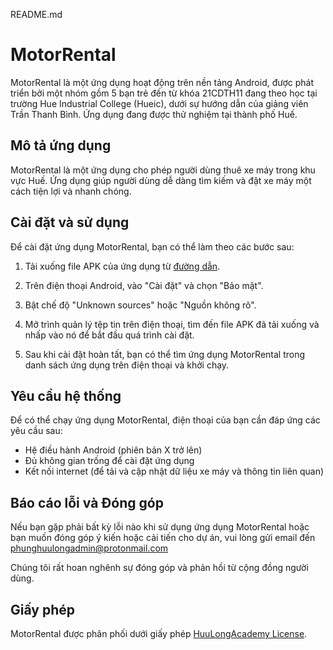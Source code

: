 README.md

# MotorRental

MotorRental là một ứng dụng hoạt động trên nền tảng Android, được phát triển bởi một nhóm gồm 5 bạn trẻ đến từ khóa 21CDTH11 đang theo học tại trường Hue Industrial College (Hueic), dưới sự hướng dẫn của giảng viên Trần Thanh Bình. Ứng dụng đang được thử nghiệm tại thành phố Huế.

## Mô tả ứng dụng

MotorRental là một ứng dụng cho phép người dùng thuê xe máy trong khu vực Huế. Ứng dụng giúp người dùng dễ dàng tìm kiếm và đặt xe máy một cách tiện lợi và nhanh chóng.

## Cài đặt và sử dụng

Để cài đặt ứng dụng MotorRental, bạn có thể làm theo các bước sau:

1. Tải xuống file APK của ứng dụng từ [đường dẫn]([link-to-apk-file](https://github.com/huulong/MotorRental/releases/download/v.1.0.0/MotorRental.apk)).

2. Trên điện thoại Android, vào "Cài đặt" và chọn "Bảo mật".

3. Bật chế độ "Unknown sources" hoặc "Nguồn không rõ".

4. Mở trình quản lý tệp tin trên điện thoại, tìm đến file APK đã tải xuống và nhấp vào nó để bắt đầu quá trình cài đặt.

5. Sau khi cài đặt hoàn tất, bạn có thể tìm ứng dụng MotorRental trong danh sách ứng dụng trên điện thoại và khởi chạy.

## Yêu cầu hệ thống

Để có thể chạy ứng dụng MotorRental, điện thoại của bạn cần đáp ứng các yêu cầu sau:

- Hệ điều hành Android (phiên bản X trở lên)
- Đủ không gian trống để cài đặt ứng dụng
- Kết nối internet (để tải và cập nhật dữ liệu xe máy và thông tin liên quan)

## Báo cáo lỗi và Đóng góp

Nếu bạn gặp phải bất kỳ lỗi nào khi sử dụng ứng dụng MotorRental hoặc bạn muốn đóng góp ý kiến hoặc cải tiến cho dự án, vui lòng gửi email đến phunghuulongadmin@protonmail.com

Chúng tôi rất hoan nghênh sự đóng góp và phản hồi từ cộng đồng người dùng.

## Giấy phép

MotorRental được phân phối dưới giấy phép [HuuLongAcademy License]([link-to-license](https://www.facebook.com/huulong1209)https://www.facebook.com/huulong1209).
